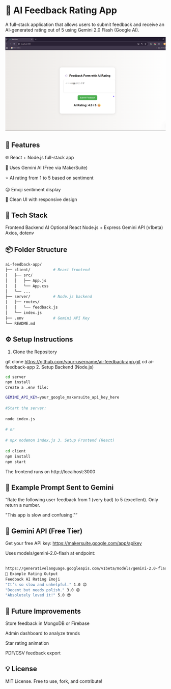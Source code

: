 # 🧠 AI Feedback Rating App
A full-stack application that allows users to submit feedback and receive an AI-generated rating out of 5 using Gemini 2.0 Flash (Google AI).

![Alt Text](https://github.com/yesiamkriti/ai-feedback/blob/main/client/public/image.png)

## 🚀 Features

🌐 React + Node.js full-stack app

🤖 Uses Gemini AI (Free via MakerSuite)

⭐ AI rating from 1 to 5 based on sentiment

😍 Emoji sentiment display

🎨 Clean UI with responsive design

## 🧰 Tech Stack

Frontend Backend AI Optional
React Node.js + Express Gemini API (v1beta) Axios, dotenv

## 📦 Folder Structure

```bash
ai-feedback-app/
├── client/          # React frontend
│   ├── src/
│   │   ├── App.js
│   │   └── App.css
│   └── ...
├── server/          # Node.js backend
│   ├── routes/
│   │   └── feedback.js
│   └── index.js
├── .env             # Gemini API Key
└── README.md
```

## ⚙️ Setup Instructions

1. Clone the Repository

git clone https://github.com/your-username/ai-feedback-app.git
cd ai-feedback-app 2. Setup Backend (Node.js)

```bash
cd server
npm install
Create a .env file:
```

```bash
GEMINI_API_KEY=your_google_makersuite_api_key_here

#Start the server:

node index.js

# or

# npx nodemon index.js 3. Setup Frontend (React)

cd client
npm install
npm start
```

The frontend runs on http://localhost:3000

## 🧪 Example Prompt Sent to Gemini

“Rate the following user feedback from 1 (very bad) to 5 (excellent). Only return a number.

"This app is slow and confusing."”

## 🔐 Gemini API (Free Tier)

Get your free API key: https://makersuite.google.com/app/apikey

Uses models/gemini-2.0-flash at endpoint:

```bash

https://generativelanguage.googleapis.com/v1beta/models/gemini-2.0-flash:generateContent
🧠 Example Rating Output
Feedback AI Rating Emoji
"It’s so slow and unhelpful." 1.0 😡
"Decent but needs polish." 3.0 😐
"Absolutely loved it!" 5.0 😍
```

## 📌 Future Improvements

Store feedback in MongoDB or Firebase

Admin dashboard to analyze trends

Star rating animation

PDF/CSV feedback export

## 💡 License

MIT License. Free to use, fork, and contribute!
